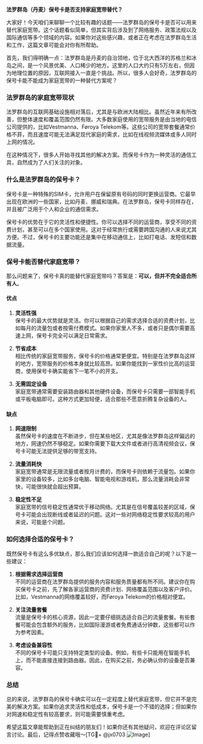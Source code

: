**法罗群岛（丹麦）保号卡是否支持家庭宽带替代？**

大家好！今天咱们来聊聊一个比较有趣的话题——法罗群岛的保号卡是否可以用来替代家庭宽带。这个话题看似简单，但其实背后涉及到了网络服务、政策法规以及国际通信等多个领域的内容。如果你对这些感兴趣，或者正在考虑在法罗群岛生活和工作，这篇文章可能会对你有所帮助。

首先，我们得明确一点：法罗群岛是丹麦的自治领地，位于北大西洋的苏格兰和冰岛之间，是一个风景优美、人口稀少的地方。这里的人口大约只有5万左右，但因为地理位置的原因，互联网接入一直是个挑战。所以，很多人会好奇，法罗群岛的保号卡能不能成为家庭宽带的一种替代方案呢？

### 法罗群岛的家庭宽带现状

法罗群岛的互联网基础设施相对落后，尤其是与欧洲大陆相比。虽然近年来有所改善，但整体速度和覆盖范围仍然有限。大多数家庭使用的宽带服务是由当地的电信公司提供的，比如Vestmanna、Føroya Telekom等。这些公司的宽带套餐通常价格不菲，而且速度可能无法满足现代家庭的需求，比如在线视频流媒体或多人同时上网的情况。

在这种情况下，很多人开始寻找其他的解决方案。而保号卡作为一种灵活的通信工具，自然成为了人们关注的对象。

### 什么是法罗群岛的保号卡？

保号卡是一种特殊的SIM卡，允许用户在保留原有号码的同时更换运营商。它最早出现在欧洲的一些国家，比如丹麦、挪威和瑞典。在法罗群岛，保号卡同样存在，并且被广泛用于个人和企业的通信需求。

保号卡的优势在于它的灵活性和便捷性。你可以选择不同的运营商，享受不同的资费计划，甚至可以在多个国家使用。这对于经常旅行或需要跨国沟通的人来说尤其方便。不过，保号卡的主要功能还是集中在移动通信上，比如打电话、发短信和数据流量。

### 保号卡能否替代家庭宽带？

那么问题来了，保号卡真的能替代家庭宽带吗？答案是：**可以，但并不完全适合所有人**。

#### 优点

1. **灵活性强**  
   保号卡的最大优势就是灵活。你可以根据自己的需求选择合适的资费计划，比如每月的流量包或者按需付费模式。如果你家里人不多，或者只是偶尔需要高速上网，保号卡完全可以满足日常需求。

2. **节省成本**  
   相比传统的家庭宽带服务，保号卡的价格通常更便宜。特别是在法罗群岛这样的地方，宽带服务的价格本身就比较高昂。如果你能找到一家性价比高的运营商，使用保号卡确实能省下一笔不小的开支。

3. **无需固定设备**  
   家庭宽带通常需要安装路由器和其他硬件设备，而保号卡只需要一部智能手机或平板电脑即可。这种方式更加轻便，适合那些不愿意折腾复杂设备的人。

#### 缺点

1. **网速限制**  
   虽然保号卡的速度在不断进步，但在某些地区，尤其是像法罗群岛这样偏远的地方，网速仍然不够稳定。如果你需要下载大文件或者进行高清视频会议，保号卡可能无法提供足够的带宽支持。

2. **流量消耗快**  
   家庭宽带通常是无限流量或者按月计费的，而保号卡则依赖于流量包。如果你家里的设备较多，比如多台电脑、智能电视和游戏机，那么流量消耗会非常快，可能很快就会超出预算。

3. **稳定性不足**  
   家庭宽带的信号稳定性通常优于移动网络。尤其是在信号覆盖较差的区域，保号卡可能会出现断线或者延迟的问题。这对一些对网络稳定性要求较高的用户来说，可能是个问题。

### 如何选择合适的保号卡？

既然保号卡有这么多优缺点，那么我们应该如何选择一款适合自己的呢？以下是一些建议：

1. **根据需求选择运营商**  
   不同的运营商在法罗群岛提供的服务内容和服务质量都有所不同。建议你在购买保号卡之前，先了解各家运营商的资费计划、网络覆盖范围以及客户评价。比如，Vestmanna的网络覆盖较好，而Føroya Telekom的价格相对便宜。

2. **关注流量套餐**  
   流量是保号卡的核心资源，因此一定要仔细挑选适合自己的流量套餐。有些套餐可能会包含额外的服务，比如国际漫游或者免费通话分钟数，这些都可以作为参考因素。

3. **考虑设备兼容性**  
   不同的保号卡可能只支持特定类型的设备。例如，有些卡只能用在智能手机上，而不能直接连接到路由器。因此，在购买之前，务必确认你的设备是否兼容。

### 总结

总的来说，法罗群岛的保号卡确实可以在一定程度上替代家庭宽带，但它并不是完美的解决方案。如果你追求灵活性和低成本，保号卡是一个不错的选择；但如果你对网速和稳定性有较高要求，则可能需要慎重考虑。

希望这篇文章能帮助到正在纠结的朋友们！如果你还有其他疑问，欢迎在评论区留言讨论。最后，记得点赞收藏哦～[TG💪+ @jx0703 ![Image](https://github.com/user-attachments/assets/dbca1d08-cadb-493c-b0ec-ad6f7a83f270)]